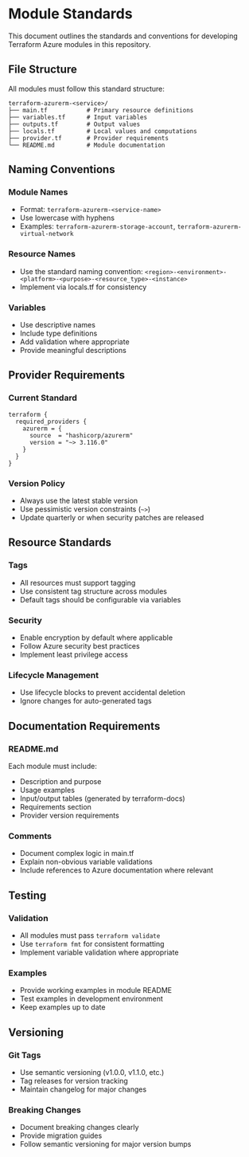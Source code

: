 # Module Standards

This document outlines the standards and conventions for developing Terraform Azure modules in this repository.

## File Structure

All modules must follow this standard structure:

```
terraform-azurerm-<service>/
├── main.tf           # Primary resource definitions
├── variables.tf      # Input variables
├── outputs.tf        # Output values
├── locals.tf         # Local values and computations
├── provider.tf       # Provider requirements
└── README.md         # Module documentation
```

## Naming Conventions

### Module Names
- Format: `terraform-azurerm-<service-name>`
- Use lowercase with hyphens
- Examples: `terraform-azurerm-storage-account`, `terraform-azurerm-virtual-network`

### Resource Names
- Use the standard naming convention: `<region>-<environment>-<platform>-<purpose>-<resource_type>-<instance>`
- Implement via locals.tf for consistency

### Variables
- Use descriptive names
- Include type definitions
- Add validation where appropriate
- Provide meaningful descriptions

## Provider Requirements

### Current Standard
```hcl
terraform {
  required_providers {
    azurerm = {
      source  = "hashicorp/azurerm"
      version = "~> 3.116.0"
    }
  }
}
```

### Version Policy
- Always use the latest stable version
- Use pessimistic version constraints (`~>`)
- Update quarterly or when security patches are released

## Resource Standards

### Tags
- All resources must support tagging
- Use consistent tag structure across modules
- Default tags should be configurable via variables

### Security
- Enable encryption by default where applicable
- Follow Azure security best practices
- Implement least privilege access

### Lifecycle Management
- Use lifecycle blocks to prevent accidental deletion
- Ignore changes for auto-generated tags

## Documentation Requirements

### README.md
Each module must include:
- Description and purpose
- Usage examples
- Input/output tables (generated by terraform-docs)
- Requirements section
- Provider version requirements

### Comments
- Document complex logic in main.tf
- Explain non-obvious variable validations
- Include references to Azure documentation where relevant

## Testing

### Validation
- All modules must pass `terraform validate`
- Use `terraform fmt` for consistent formatting
- Implement variable validation where appropriate

### Examples
- Provide working examples in module README
- Test examples in development environment
- Keep examples up to date

## Versioning

### Git Tags
- Use semantic versioning (v1.0.0, v1.1.0, etc.)
- Tag releases for version tracking
- Maintain changelog for major changes

### Breaking Changes
- Document breaking changes clearly
- Provide migration guides
- Follow semantic versioning for major version bumps
